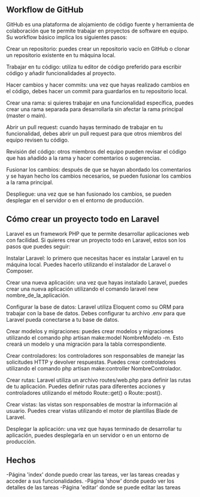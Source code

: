 ## Workflow de GitHub
GitHub es una plataforma de alojamiento de código fuente y herramienta de colaboración que te permite trabajar en proyectos de software en equipo. Su workflow básico implica los siguientes pasos:

Crear un repositorio: puedes crear un repositorio vacío en GitHub o clonar un repositorio existente en tu máquina local.

Trabajar en tu código: utiliza tu editor de código preferido para escribir código y añadir funcionalidades al proyecto.

Hacer cambios y hacer commits: una vez que hayas realizado cambios en el código, debes hacer un commit para guardarlos en tu repositorio local.

Crear una rama: si quieres trabajar en una funcionalidad específica, puedes crear una rama separada para desarrollarla sin afectar la rama principal (master o main).

Abrir un pull request: cuando hayas terminado de trabajar en tu funcionalidad, debes abrir un pull request para que otros miembros del equipo revisen tu código.

Revisión del código: otros miembros del equipo pueden revisar el código que has añadido a la rama y hacer comentarios o sugerencias.

Fusionar los cambios: después de que se hayan abordado los comentarios y se hayan hecho los cambios necesarios, se pueden fusionar los cambios a la rama principal.

Despliegue: una vez que se han fusionado los cambios, se pueden desplegar en el servidor o en el entorno de producción.

## Cómo crear un proyecto todo en Laravel
Laravel es un framework PHP que te permite desarrollar aplicaciones web con facilidad. Si quieres crear un proyecto todo en Laravel, estos son los pasos que puedes seguir:

Instalar Laravel: lo primero que necesitas hacer es instalar Laravel en tu máquina local. Puedes hacerlo utilizando el instalador de Laravel o Composer.

Crear una nueva aplicación: una vez que hayas instalado Laravel, puedes crear una nueva aplicación utilizando el comando laravel new nombre_de_la_aplicación.

Configurar la base de datos: Laravel utiliza Eloquent como su ORM para trabajar con la base de datos. Debes configurar tu archivo .env para que Laravel pueda conectarse a tu base de datos.

Crear modelos y migraciones: puedes crear modelos y migraciones utilizando el comando php artisan make:model NombreModelo -m. Esto creará un modelo y una migración para la tabla correspondiente.

Crear controladores: los controladores son responsables de manejar las solicitudes HTTP y devolver respuestas. Puedes crear controladores utilizando el comando php artisan make:controller NombreControlador.

Crear rutas: Laravel utiliza un archivo routes/web.php para definir las rutas de tu aplicación. Puedes definir rutas para diferentes acciones y controladores utilizando el método Route::get() o Route::post().

Crear vistas: las vistas son responsables de mostrar la información al usuario. Puedes crear vistas utilizando el motor de plantillas Blade de Laravel.

Desplegar la aplicación: una vez que hayas terminado de desarrollar tu aplicación, puedes desplegarla en un servidor o en un entorno de producción.


## Hechos

-Página 'index' donde puedo crear las tareas, ver las tareas creadas y acceder a sus funcionalidades.
-Página 'show' donde puedo ver los detalles de las tareas
-Página 'editar' donde se puede editar las tareas
